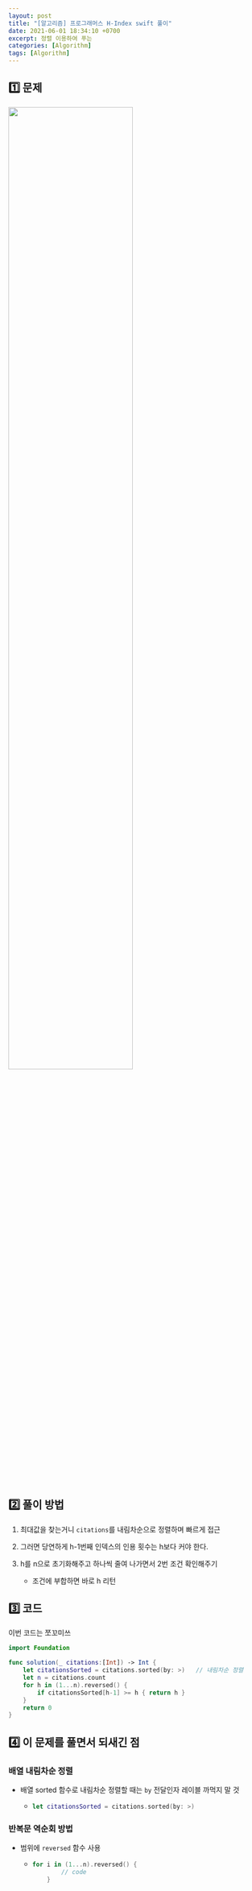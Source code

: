 ```yaml
---
layout: post
title: "[알고리즘] 프로그래머스 H-Index swift 풀이"
date: 2021-06-01 18:34:10 +0700
excerpt: 정렬 이용하여 푸는
categories: [Algorithm]
tags: [Algorithm]
---
```


## 1️⃣ 문제

<img width="70%" src="https://user-images.githubusercontent.com/47033052/120275413-3ad46300-c2ec-11eb-97a5-965f44141c11.png">



## 2️⃣ 풀이 방법

1. 최대값을 찾는거니 `citations`를 내림차순으로 정렬하며 빠르게 접근

2. 그러면 당연하게 h-1번째 인덱스의 인용 횟수는 h보다 커야 한다.

3. h를 n으로 초기화해주고 하나씩 줄여 나가면서 2번 조건 확인해주기
   - 조건에 부합하면 바로 h 리턴

## 3️⃣ 코드

이번 코드는 쪼꼬미쓰

``` swift
import Foundation

func solution(_ citations:[Int]) -> Int {
    let citationsSorted = citations.sorted(by: >)   // 내림차순 정렬
    let n = citations.count
    for h in (1...n).reversed() {
        if citationsSorted[h-1] >= h { return h }
    }
    return 0
}
```



## 4️⃣ 이 문제를 풀면서 되새긴 점

### 배열 내림차순 정렬

- 배열 sorted 함수로 내림차순 정렬할 때는 `by` 전달인자 레이블 까먹지 말 것

  - ``` swift
    let citationsSorted = citations.sorted(by: >)
    ```


### 반복문 역순회 방법

- 범위에 `reversed` 함수 사용 

  - ``` swift
    for i in (1...n).reversed() {
            // code
        }
    ```

